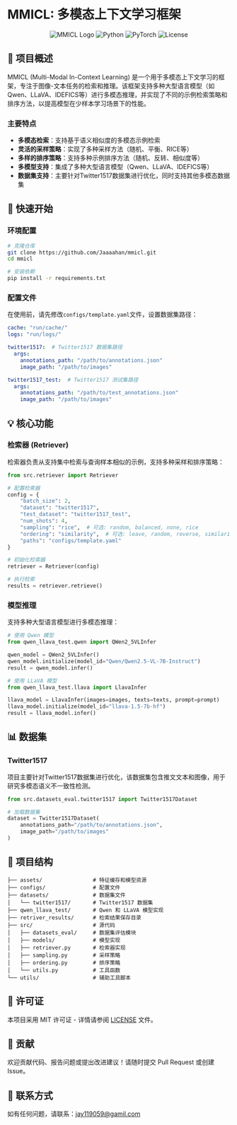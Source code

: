 # MMICL: 多模态上下文学习框架

<div align="center">

![MMICL Logo](https://img.shields.io/badge/MMICL-多模态上下文学习-blue)
![Python](https://img.shields.io/badge/Python-3.8+-green)
![PyTorch](https://img.shields.io/badge/PyTorch-2.0+-red)
![License](https://img.shields.io/badge/License-MIT-yellow)

</div>

## 📖 项目概述

MMICL (Multi-Modal In-Context Learning) 是一个用于多模态上下文学习的框架，专注于图像-文本任务的检索和推理。该框架支持多种大型语言模型（如Qwen、LLaVA、IDEFICS等）进行多模态推理，并实现了不同的示例检索策略和排序方法，以提高模型在少样本学习场景下的性能。

### 主要特点

- **多模态检索**：支持基于语义相似度的多模态示例检索
- **灵活的采样策略**：实现了多种采样方法（随机、平衡、RICE等）
- **多样的排序策略**：支持多种示例排序方法（随机、反转、相似度等）
- **多模型支持**：集成了多种大型语言模型（Qwen、LLaVA、IDEFICS等）
- **数据集支持**：主要针对Twitter1517数据集进行优化，同时支持其他多模态数据集

## 🚀 快速开始

### 环境配置

```bash
# 克隆仓库
git clone https://github.com/Jaaaahan/mmicl.git
cd mmicl

# 安装依赖
pip install -r requirements.txt
```

### 配置文件

在使用前，请先修改`configs/template.yaml`文件，设置数据集路径：

```yaml
cache: "run/cache/"
logs: "run/logs/"

twitter1517:  # Twitter1517 数据集路径
  args:
    annotations_path: "/path/to/annotations.json"
    image_path: "/path/to/images"

twitter1517_test:  # Twitter1517 测试集路径
  args:
    annotations_path: "/path/to/test_annotations.json"
    image_path: "/path/to/images"
```

## 💡 核心功能

### 检索器 (Retriever)

检索器负责从支持集中检索与查询样本相似的示例，支持多种采样和排序策略：

```python
from src.retriever import Retriever

# 配置检索器
config = {
    "batch_size": 2,
    "dataset": "twitter1517",
    "test_dataset": "twitter1517_test",
    "num_shots": 4,
    "sampling": "rice",  # 可选: random, balanced, none, rice
    "ordering": "similarity",  # 可选: leave, random, reverse, similarity
    "paths": "configs/template.yaml"
}

# 初始化检索器
retriever = Retriever(config)

# 执行检索
results = retriever.retrieve()
```

### 模型推理

支持多种大型语言模型进行多模态推理：

```python
# 使用 Qwen 模型
from qwen_llava_test.qwen import QWen2_5VLInfer

qwen_model = QWen2_5VLInfer()
qwen_model.initialize(model_id="Qwen/Qwen2.5-VL-7B-Instruct")
result = qwen_model.infer()

# 使用 LLaVA 模型
from qwen_llava_test.llava import LlavaInfer

llava_model = LlavaInfer(images=images, texts=texts, prompt=prompt)
llava_model.initialize(model_id="llava-1.5-7b-hf")
result = llava_model.infer()
```

## 📊 数据集

### Twitter1517

项目主要针对Twitter1517数据集进行优化，该数据集包含推文文本和图像，用于研究多模态语义不一致性检测。

```python
from src.datasets_eval.twitter1517 import Twitter1517Dataset

# 加载数据集
dataset = Twitter1517Dataset(
    annotations_path="/path/to/annotations.json",
    image_path="/path/to/images"
)
```

## 🧩 项目结构

```
├── assets/                # 特征缓存和模型资源
├── configs/               # 配置文件
├── datasets/              # 数据集文件
│   └── twitter1517/       # Twitter1517 数据集
├── qwen_llava_test/       # Qwen 和 LLaVA 模型实现
├── retriver_results/      # 检索结果保存目录
├── src/                   # 源代码
│   ├── datasets_eval/     # 数据集评估模块
│   ├── models/            # 模型实现
│   ├── retriever.py       # 检索器实现
│   ├── sampling.py        # 采样策略
│   ├── ordering.py        # 排序策略
│   └── utils.py           # 工具函数
└── utils/                 # 辅助工具脚本
```

## 📄 许可证

本项目采用 MIT 许可证 - 详情请参阅 [LICENSE](LICENSE) 文件。

## 👥 贡献

欢迎贡献代码、报告问题或提出改进建议！请随时提交 Pull Request 或创建 Issue。

## 📧 联系方式

如有任何问题，请联系：jay119059@gamil.com
